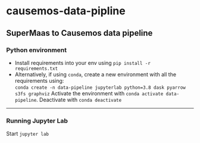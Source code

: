 # causemos-data-pipline

## SuperMaas to Causemos data pipeline

### Python environment

- Install requirements into your env using `pip install -r requirements.txt`
- Alternatively, if using `conda`, create a new environment with all the requirements using:   
`conda create -n data-pipeline jupyterlab python=3.8 dask pyarrow s3fs graphviz`
Activate the environment with `conda activate data-pipeline`. Deactivate with `conda deactivate`

---

### Running Jupyter Lab
   
Start `jupyter lab`
